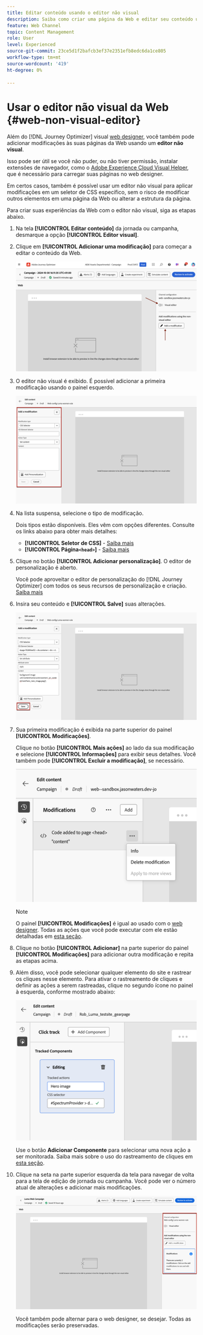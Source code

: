 ```yaml
---
title: Editar conteúdo usando o editor não visual
description: Saiba como criar uma página da Web e editar seu conteúdo usando o editor não visual do Journey Optimizer
feature: Web Channel
topic: Content Management
role: User
level: Experienced
source-git-commit: 23ce5d1f2bafcb3ef37e2351efb8edc6da1ce805
workflow-type: tm+mt
source-wordcount: '419'
ht-degree: 0%

---
```


# Usar o editor não visual da Web {#web-non-visual-editor}

Além do [!DNL Journey Optimizer] visual [web designer](web-visual-editor.md), você também pode adicionar modificações às suas páginas da Web usando um **editor não visual**.

Isso pode ser útil se você não puder, ou não tiver permissão, instalar extensões de navegador, como o [Adobe Experience Cloud Visual Helper](web-prerequisites.md#visual-authoring-prerequisites), que é necessário para carregar suas páginas no web designer.

Em certos casos, também é possível usar um editor não visual para aplicar modificações em um seletor de CSS específico, sem o risco de modificar outros elementos em uma página da Web ou alterar a estrutura da página.

Para criar suas experiências da Web com o editor não visual, siga as etapas abaixo.

1. Na tela **[!UICONTROL Editar conteúdo]** da jornada ou campanha, desmarque a opção **[!UICONTROL Editor visual]**.

1. Clique em **[!UICONTROL Adicionar uma modificação]** para começar a editar o conteúdo da Web.

   ![](assets/web-campaign-add-modification-button.png)

1. O editor não visual é exibido. É possível adicionar a primeira modificação usando o painel esquerdo.

   ![](assets/web-non-visual-editor.png)

1. Na lista suspensa, selecione o tipo de modificação.

   Dois tipos estão disponíveis. Eles vêm com opções diferentes. Consulte os links abaixo para obter mais detalhes:

   * **[!UICONTROL Seletor de CSS]** - [Saiba mais](manage-web-modifications.md#css-selector)
   * **[!UICONTROL Página`<head>`]** - [Saiba mais](manage-web-modifications.md#page-head)

1. Clique no botão **[!UICONTROL Adicionar personalização]**. O editor de personalização é aberto.

   Você pode aproveitar o editor de personalização do [!DNL Journey Optimizer] com todos os seus recursos de personalização e criação. [Saiba mais](../personalization/personalization-build-expressions.md)

1. Insira seu conteúdo e **[!UICONTROL Salve]** suas alterações.

   ![](assets/web-non-visual-editor-ex-save.png)

1. Sua primeira modificação é exibida na parte superior do painel **[!UICONTROL Modificações]**.

   Clique no botão **[!UICONTROL Mais ações]** ao lado da sua modificação e selecione **[!UICONTROL Informações]** para exibir seus detalhes. Você também pode **[!UICONTROL Excluir a modificação]**, se necessário.

   ![](assets/web-non-visual-editor-ex-more.png)

   >[!NOTE]
   >
   >O painel **[!UICONTROL Modificações]** é igual ao usado com o [web designer](web-visual-editor.md). Todas as ações que você pode executar com ele estão detalhadas em [esta seção](manage-web-modifications.md#use-modifications-pane).

1. Clique no botão **[!UICONTROL Adicionar]** na parte superior do painel **[!UICONTROL Modificações]** para adicionar outra modificação e repita as etapas acima.


1. Além disso, você pode selecionar qualquer elemento do site e rastrear os cliques nesse elemento. Para ativar o rastreamento de cliques e definir as ações a serem rastreadas, clique no segundo ícone no painel à esquerda, conforme mostrado abaixo:

   ![](assets/web-campaign-click.png)

   Use o botão **Adicionar Componente** para selecionar uma nova ação a ser monitorada. Saiba mais sobre o uso do rastreamento de cliques em [esta seção](monitor-web-experiences.md#use-click-tracking).


1. Clique na seta na parte superior esquerda da tela para navegar de volta para a tela de edição de jornada ou campanha. Você pode ver o número atual de alterações e adicionar mais modificações.

   ![](assets/web-campaign-modifications.png)

   Você também pode alternar para o web designer, se desejar. Todas as modificações serão preservadas.
